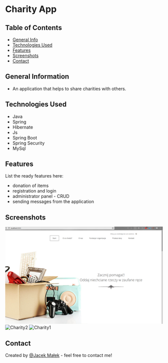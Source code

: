 # Charity App

<!-- > Outline a brief description of your project.
> Live demo [_here_](https://www.example.com).
If you have the project hosted somewhere, include the link here. -->

## Table of Contents
* [General Info](#general-information)
* [Technologies Used](#technologies-used)
* [Features](#features)
* [Screenshots](#screenshots)
* [Contact](#contact)
<!-- * [License](#license) -->


## General Information
- An application that helps to share charities with others.


## Technologies Used
- Java
- Spring
- Hibernate
- Js
- Spring Boot
- Spring Security
- MySql



## Features
List the ready features here:
- donation of items
- registration and login
- administrator panel - CRUD
- sending messages from the application



## Screenshots
![Charity0](./images/Charity0.png)
![Charity2](/home/jacek/portfolioLabCharity/images/Charity2.png)
![Charity1](/home/jacek/portfolioLabCharity/images/Charity1.png)



## Contact
Created by [@Jacek Małek](jac.malek@gmail.com) - feel free to contact me!

